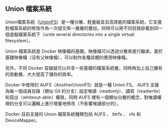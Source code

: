 ## Union 檔案系統
Union檔案系統（[UnionFS](http://en.wikipedia.org/wiki/UnionFS)）是一種分層、輕量級並且高效能的檔案系統，它支援對檔案系統的修改作為一次提交來一層層的疊加，同時可以將不同目錄掛載到同一個虛擬檔案系統下（unite several directories into a single virtual filesystem）。

Union 檔案系統是 Docker 映像檔的基礎。映像檔可以透過分層來進行繼承，基於基礎映像檔（沒有父映像檔），可以制作各種具體的應用映像檔。

另外，不同 Docker 容器就可以共享一些基礎的檔案系統層，同時再加上自己獨有的改動層，大大提高了儲存的效率。

Docker 中使用的 AUFS（AnotherUnionFS）就是一種 Union FS。 AUFS 支援為每一個成員目錄（類似 Git 的分支）設定唯讀（readonly）、讀寫（readwrite）和寫出（whiteout-able）權限，同時 AUFS 裡有一個類似分層的概念，對唯讀權限的分支可以邏輯上進行增量地修改（不影響唯讀部分的）。

Docker 目前支援的 Union 檔案系統種類包括 AUFS 、 btrfs 、 vfs 和 DeviceMapper。
